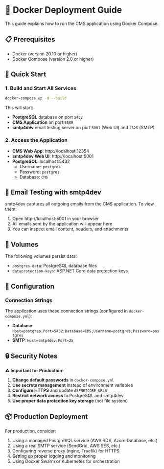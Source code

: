 # 🐳 Docker Deployment Guide

This guide explains how to run the CMS application using Docker Compose.

## 📋 Prerequisites

- Docker (version 20.10 or higher)
- Docker Compose (version 2.0 or higher)

## 🚀 Quick Start

### 1. Build and Start All Services

```bash
docker-compose up -d --build
```

This will start:
- **PostgreSQL** database on port `5432`
- **CMS Application** on port `8080`
- **smtp4dev** email testing server on port `5001` (Web UI) and `2525` (SMTP)

### 2. Access the Application

- **CMS Web App**: http://localhost:12354
- **smtp4dev Web UI**: http://localhost:5001
- **PostgreSQL**: localhost:5432
  - Username: `postgres`
  - Password: `postgres`
  - Database: `CMS`

## 📧 Email Testing with smtp4dev

smtp4dev captures all outgoing emails from the CMS application. To view them:

1. Open http://localhost:5001 in your browser
2. All emails sent by the application will appear here
3. You can inspect email content, headers, and attachments

## 📁 Volumes

The following volumes persist data:

- `postgres-data`: PostgreSQL database files
- `dataprotection-keys`: ASP.NET Core data protection keys

## 🔧 Configuration

### Connection Strings

The application uses these connection strings (configured in `docker-compose.yml`):

- **Database**: `Host=postgres;Port=5432;Database=CMS;Username=postgres;Password=postgres`
- **SMTP**: `Host=smtp4dev;Port=25`

## 🔒 Security Notes

**⚠️ Important for Production:**

1. **Change default passwords** in `docker-compose.yml`
2. **Use secrets management** instead of environment variables
3. **Configure HTTPS** and update `ASPNETCORE_URLS`
4. **Restrict network access** to PostgreSQL and smtp4dev
5. **Use proper data protection key storage** (not file system)

## 📦 Production Deployment

For production, consider:

1. Using a managed PostgreSQL service (AWS RDS, Azure Database, etc.)
2. Using a real SMTP service (SendGrid, AWS SES, etc.)
3. Configuring reverse proxy (nginx, Traefik) for HTTPS
4. Setting up proper logging and monitoring
5. Using Docker Swarm or Kubernetes for orchestration